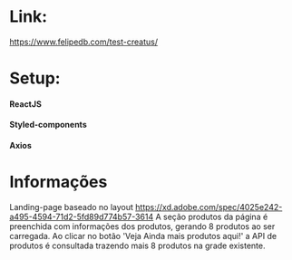 # Link: 
https://www.felipedb.com/test-creatus/
# Setup: 
#### ReactJS
#### Styled-components
#### Axios

# Informações
Landing-page baseado no layout https://xd.adobe.com/spec/4025e242-a495-4594-71d2-5fd89d774b57-3614
A seção produtos da página é preenchida com informações dos produtos, gerando 8 produtos ao ser carregada. 
Ao clicar no botão 'Veja Ainda mais produtos aqui!' a API de produtos é consultada trazendo mais 8 produtos na grade existente.
